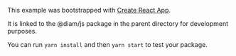 This example was bootstrapped with [Create React App](https://github.com/facebook/create-react-app).

It is linked to the @diam/js package in the parent directory for development purposes.

You can run `yarn install` and then `yarn start` to test your package.
